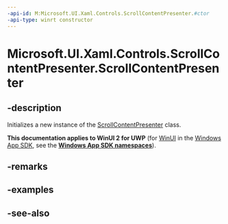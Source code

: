 ```yaml
---
-api-id: M:Microsoft.UI.Xaml.Controls.ScrollContentPresenter.#ctor
-api-type: winrt constructor
---
```


<!-- Method syntax
public ScrollContentPresenter()
-->

# Microsoft.UI.Xaml.Controls.ScrollContentPresenter.ScrollContentPresenter

## -description
Initializes a new instance of the [ScrollContentPresenter](scrollcontentpresenter.md) class.

**This documentation applies to WinUI 2 for UWP** (for [WinUI](/windows/apps/winui/winui3/) in the [Windows App SDK](/windows/apps/windows-app-sdk/), see the **[Windows App SDK namespaces](/windows/windows-app-sdk/api/winrt/)**).

## -remarks

## -examples

## -see-also
